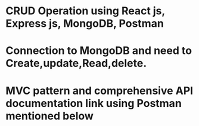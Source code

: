 # CRUD Operation using React js, Express js, MongoDB, Postman
# Connection to MongoDB and need to Create,update,Read,delete.
# MVC pattern and comprehensive API documentation link using Postman mentioned below
# 